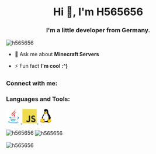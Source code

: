 <h1 align="center">Hi 👋, I'm H565656</h1>
<h3 align="center">I'm a little developer from Germany.</h3>

<p align="left"> <img src="https://komarev.com/ghpvc/?username=h565656&label=Profile%20views&color=0e75b6&style=flat" alt="h565656" /> </p>

- 💬 Ask me about **Minecraft Servers**

- ⚡ Fun fact **I'm cool :^)**

<h3 align="left">Connect with me:</h3>
<p align="left">
</p>

<h3 align="left">Languages and Tools:</h3>
<p align="left"> <a href="https://www.java.com" target="_blank" rel="noreferrer"> <img src="https://raw.githubusercontent.com/devicons/devicon/master/icons/java/java-original.svg" alt="java" width="40" height="40"/> </a> <a href="https://developer.mozilla.org/en-US/docs/Web/JavaScript" target="_blank" rel="noreferrer"> <img src="https://raw.githubusercontent.com/devicons/devicon/master/icons/javascript/javascript-original.svg" alt="javascript" width="40" height="40"/> </a> <a href="https://www.linux.org/" target="_blank" rel="noreferrer"> <img src="https://raw.githubusercontent.com/devicons/devicon/master/icons/linux/linux-original.svg" alt="linux" width="40" height="40"/> </a> </p>

<p><img align="left" src="https://github-readme-stats.vercel.app/api/top-langs?username=h565656&show_icons=true&locale=en&layout=compact" alt="h565656" /></p>

<p>&nbsp;<img align="center" src="https://github-readme-stats.vercel.app/api?username=h565656&show_icons=true&locale=en" alt="h565656" /></p>

<p><img align="center" src="https://github-readme-streak-stats.herokuapp.com/?user=h565656&" alt="h565656" /></p>
